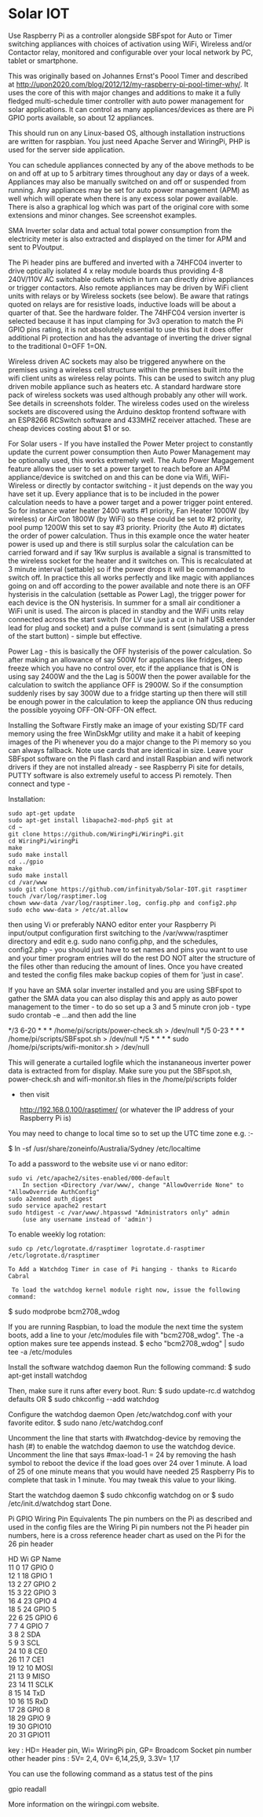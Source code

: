 Solar IOT
=========

Use Raspberry Pi as a controller alongside SBFspot for Auto or Timer switching appliances with choices of activation using WiFi, Wireless and/or Contactor relay, monitored and configurable over your local network by PC, tablet or smartphone.

This was originally based on Johannes Ernst's Poool Timer and described at http://upon2020.com/blog/2012/12/my-raspberry-pi-pool-timer-why/. It uses the core of this with major changes and additions to make it a fully fledged multi-schedule timer controller with auto power management for solar applications. It can control as many appliances/devices as there are Pi GPIO ports available, so about 12 appliances.

This should run on any Linux-based OS, although installation instructions are written for raspbian. You just need Apache Server and WiringPi, PHP is used for the server side application.

You can schedule appliances connected by any of the above methods to be on and off at up to 5 arbitrary times throughout any day or days of a week. Appliances may also be manually switched on and off or suspended from running. Any appliances may be set for auto power management (APM) as well which will operate when there is any excess solar power available. There is also a graphical log which was part of the original core with some extensions and minor changes. See screenshot examples.

SMA Inverter solar data and actual total power consumption from the electricity meter is also extracted and displayed on the timer for APM and sent to PVoutput.

The Pi header pins are buffered and inverted with a 74HFC04 inverter to drive optically isolated 4 x relay module boards thus providing 4-8 240V/110V AC switchable outlets which in turn can directly drive appliances or trigger contactors. Also remote appliances may be driven by WiFi client units with relays or by Wireless sockets (see below). Be aware that ratings quoted on relays are for resistive loads, inductive loads will be about a quarter of that. See the hardware folder. The 74HFC04 version inverter is selected because it has input clamping for 3v3 operation to match the Pi GPIO pins rating, it is not absolutely essential to use this but it does offer additional Pi protection and has the advantage of inverting the driver signal to the traditional 0=OFF 1=ON.

Wireless driven AC sockets may also be triggered anywhere on the premises using a wireless cell structure within the premises built into the wifi client units as wireless relay points. This can be used to switch any plug driven mobile appliance such as heaters etc. A standard hardware store pack of wireless sockets was used although probably any other will work. See details in screenshots folder. The wireless codes used on the wireless sockets are discovered using the Arduino desktop frontend software with an ESP8266 RCSwitch software and 433MHZ receiver attached. These are cheap devices costing about $1 or so.

For Solar users - If you have installed the Power Meter project to constantly update the current power consumption then Auto Power Management may be optionally used, this works extremely well. The Auto Power Magagement feature allows the user to set a power target to reach before an APM appliance/device is switched on and this can be done via Wifi, WiFi-Wireless or directly by contactor switching - it just depends on the way you have set it up. Every appliance that is to be included in the power calculation needs to have a power target  and a power trigger point entered. So for instance water heater 2400 watts #1 priority, Fan Heater 1000W (by wireless) or AirCon 1800W (by WiFi) so these could be set to #2 priority, pool pump 1200W this set to say #3 priority. Priority (the Auto #) dictates the order of power calculation. Thus in this example once the water heater power is used up and there is still surplus solar the calculation can be carried forward and if say 1Kw surplus is available a signal is transmitted to the wireless socket for the heater and it switches on. This is recalculated at 3 minute interval (settable) so if the power drops it will be commanded to switch off. In practice this all works perfectly and like magic with appliances going on and off according to the power available and note there is an OFF hysterisis in the calculation (settable as Power Lag), the trigger power for each device is the ON hysterisis. In summer for a small air conditioner a WiFi unit is used. The aircon is placed in standby and the WiFi units relay connected across the start switch (for LV use just a cut in half USB extender lead for plug and socket) and a pulse command is sent (simulating a press of the start button) - simple but effective. 

Power Lag - this is basically the OFF hysterisis of the power calculation. So after making an allowance of say 500W for appliances like fridges, deep freeze which you have no control over, etc if the appliance that is ON is using say 2400W and the the Lag is 500W then the power available for the calculation to switch the appliance OFF is 2900W. So if the consumption suddenly rises by say 300W due to a fridge starting up then there will still be enough power in the calculation to keep the appliance ON thus reducing the possible yoyoing OFF-ON-OFF-ON effect.

Installing the Software 
Firstly make an image of your existing SD/TF card memory using the free WinDskMgr utility and make it a habit of keeping images of the Pi whenever you do a major change to the Pi memory so you can always fallback. Note use cards that are identical in size.
Leave your SBFspot software on the Pi flash card and install Raspbian and wifi network drivers if they are not installed already - see Raspberry Pi site for details, PUTTY software is also extremely useful to access Pi remotely. Then connect and type -

Installation:
    
    sudo apt-get update
    sudo apt-get install libapache2-mod-php5 git at
    cd ~
    git clone https://github.com/WiringPi/WiringPi.git
    cd WiringPi/wiringPi
    make
    sudo make install
    cd ../gpio
    make
    sudo make install
    cd /var/www
    sudo git clone https://github.com/infinityab/Solar-IOT.git rasptimer
    touch /var/log/rasptimer.log
    chown www-data /var/log/rasptimer.log, config.php and config2.php
    sudo echo www-data > /etc/at.allow

then using Vi or preferably NANO editor enter your Raspberry Pi input/output configuration first switching to the /var/www/rasptimer directory and edit e.g. sudo nano config.php, and the schedules, config2.php - you should just have to set names and pins you want to use and your timer program entries will do the rest DO NOT alter the structure of the files other than reducing the amount of lines. Once you have created and tested the config files make backup copies of them for 'just in case'.

If you have an SMA solar inverter installed and you are using SBFspot to gather the SMA data you can also display this and apply as auto power management to the timer - to do so set up a 3 and 5 minute cron job - type sudo crontab -e     ...and then add the line

*/3 6-20 * * * /home/pi/scripts/power-check.sh > /dev/null
*/5 0-23 * * * /home/pi/scripts/SBFspot.sh > /dev/null
*/5 * * * * sudo /home/pi/scripts/wifi-monitor.sh > /dev/null

This will generate a curtailed logfile which the instananeous inverter power data is extracted from for display. Make sure you put the SBFspot.sh, power-check.sh and wifi-monitor.sh files in the /home/pi/scripts folder

 - then visit

    http://192.168.0.100/rasptimer/
        (or whatever the IP address of your Raspberry Pi is)

You may need to change to local time so to set up the UTC time zone e.g. :-

$ ln -sf /usr/share/zoneinfo/Australia/Sydney /etc/localtime 

To add a password to the website use vi or nano editor:

    sudo vi /etc/apache2/sites-enabled/000-default 
        In section <Directory /var/www/, change "AllowOverride None" to "AllowOverride AuthConfig"
    sudo a2enmod auth_digest
    sudo service apache2 restart
    sudo htdigest -c /var/www/.htpasswd "Administrators only" admin
        (use any username instead of 'admin')

To enable weekly log rotation:

    sudo cp /etc/logrotate.d/rasptimer logrotate.d-rasptimer /etc/logrotate.d/rasptimer
    
    To Add a Watchdog Timer in case of Pi hanging - thanks to Ricardo Cabral
    
     To load the watchdog kernel module right now, issue the following command:
$ sudo modprobe bcm2708_wdog

If you are running Raspbian, to load the module the next time the system boots, add a line to your /etc/modules file with "bcm2708_wdog". The -a option makes sure tee appends instead.
$ echo "bcm2708_wdog" | sudo tee -a /etc/modules

 Install the software watchdog daemon
Run the following command:
$ sudo apt-get install watchdog

Then, make sure it runs after every boot.
Run:
$ sudo update-rc.d watchdog defaults
OR
$ sudo chkconfig --add watchdog

Configure the watchdog daemon
Open /etc/watchdog.conf with your favorite editor.
$ sudo nano /etc/watchdog.conf

Uncomment the line that starts with #watchdog-device by removing the hash (#) to enable the watchdog daemon to use the watchdog device.
Uncomment the line that says #max-load-1 = 24 by removing the hash symbol to reboot the device if the load goes over 24 over 1 minute. A load of 25 of one minute means that you would have needed 25 Raspberry Pis to complete that task in 1 minute. You may tweak this value to your liking.

Start the watchdog daemon
$ sudo chkconfig watchdog on
or
$ sudo /etc/init.d/watchdog start
Done.
    
Pi GPIO Wiring Pin Equivalents
The pin numbers on the Pi as described and used in the config files are the Wiring Pi pin numbers not the Pi header pin numbers, here is a cross reference header chart as used on the Pi for the 26 pin header

HD	Wi	GP	 Name   	   
11	0	17	 GPIO 0 	   
12	1	18	 GPIO 1 	   
13	2	27	 GPIO 2 	   
15	3	22	 GPIO 3 	   
16	4	23	 GPIO 4 	   
18	5	24	 GPIO 5 	   
22	6	25	 GPIO 6 	   
7	7	4	 GPIO 7 	   
3	8	2	 SDA    	   
5	9	3	 SCL    	   
24	10	8	 CE0    	   
26	11	7	 CE1    	   
19	12	10	 MOSI   	   
21	13	9	 MISO   	   
23	14	11	 SCLK   	   
8	15	14	 TxD    	   
10	16	15	 RxD    	   
	17	28	 GPIO 8 	   
	18	29	 GPIO 9 	   
	19	30	 GPIO10 	   
	20	31	 GPIO11 	 

key : HD= Header pin, Wi= WiringPi pin, GP= Broadcom Socket pin number
other header pins : 5V= 2,4, 0V= 6,14,25,9, 3.3V= 1,17 

You can use the following command as a status test of the pins

gpio readall

More information on the wiringpi.com website. 
